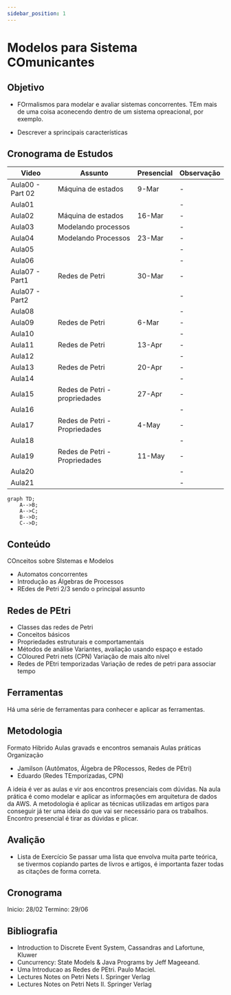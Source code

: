 ```yaml
---
sidebar_position: 1
---
```


# Modelos para Sistema COmunicantes

## Objetivo
- FOrmalismos para modelar e avaliar sistemas concorrentes.
TEm mais de uma coisa aconecendo dentro de um sistema opreacional, por exemplo.

- Descrever a sprincipais características

## Cronograma de Estudos

| Video          | Assunto                          | Presencial                        | Observação |
|--------------------|--------------------------------|--------------------------------|---------------------|
| Aula00 - Part 02   | Máquina de estados             | 9-Mar                          | -                   |
| Aula01             |                                |                                | -                   |
| Aula02             | Máquina de estados             | 16-Mar                         | -                   |
| Aula03             | Modelando processos            |                                | -                   |
| Aula04             | Modelando Processos            | 23-Mar                         | -                   |
| Aula05             |                                |                                | -                   |
| Aula06             |                                |                                | -                   |
| Aula07 - Part1     | Redes de Petri                 | 30-Mar                         | -                   |
| Aula07 - Part2     |                                |                                | -                   |
| Aula08             |                                |                                | -                   |
| Aula09             | Redes de Petri                 | 6-Mar                          | -                   |
| Aula10             |                                |                                | -                   |
| Aula11             | Redes de Petri                 | 13-Apr                         | -                   |
| Aula12             |                                |                                | -                   |
| Aula13             | Redes de Petri                 | 20-Apr                         | -                   |
| Aula14             |                                |                                | -                   |
| Aula15             | Redes de Petri - propriedades  | 27-Apr                         | -                   |
| Aula16             |                                |                                | -                   |
| Aula17             | Redes de Petri - Propriedades  | 4-May                          | -                   |
| Aula18             |                                |                                | -                   |
| Aula19             | Redes de Petri - Propriedades  | 11-May                         | -                   |
| Aula20             |                                |                                | -                   |
| Aula21             |                                |                                | -                   |


```mermaid
graph TD;
    A-->B;
    A-->C;
    B-->D;
    C-->D;
```

## Conteúdo 

COnceitos sobre SIstemas e Modelos
- Automatos concorrentes
- Introdução as Álgebras de Processos
- REdes de Petri
2/3 sendo o principal assunto 

## Redes de PEtri

- Classes das redes de Petri
- Conceitos básicos
- Propriedades estruturais e comportamentais
- Métodos de análise
Variantes, avaliação usando espaço e estado
- COloured Petri nets (CPN)
Variação de mais alto nível
- Redes de PEtri temporizadas
Variação de redes de petri para associar tempo

## Ferramentas

Há uma série de ferramentas para conhecer e aplicar as ferramentas. 

## Metodologia

Formato Hibrido
Aulas gravads e encontros semanais
Aulas práticas
Organização
- Jamilson (Autômatos, Álgebra de PRocessos, Redes de PEtri)
- Eduardo (Redes TEmporizadas, CPN)

A ideia é ver as aulas e vir aos encontros presenciais com dúvidas.
Na aula prática é como modelar e aplicar as informações em arquitetura de dados da AWS. 
A metodologia é aplicar as técnicas utilizadas em artigos para conseguir já ter uma ideia do que vai ser necessário para os trabalhos.
Encontro presencial é tirar as dúvidas e plicar. 

## Avalição 

- Lista de Exercício
Se passar uma lista que envolva muita parte teórica, se tivermos copiando partes de livros e artigos, é importanta fazer todas as citações de forma correta.

## Cronograma

Inicio: 28/02
Termino: 29/06

## Bibliografia

- Introduction to Discrete Event System, Cassandras and Lafortune, Kluwer
- Cuncurrency: State Models & Java Programs by Jeff Mageeand.
- Uma Introducao as Redes de PEtri. Paulo Maciel.
- Lectures Notes on Petri Nets I. Springer Verlag
- Lectures Notes on Petri Nets II. Springer Verlag
